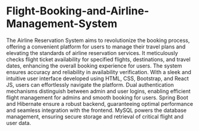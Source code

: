 # Flight-Booking-and-Airline-Management-System
The Airline Reservation System aims to revolutionize the booking process, offering a convenient platform for users to manage their travel plans and elevating the standards of airline reservation services. It meticulously checks flight ticket availability for specified flights, destinations, and travel dates, enhancing the overall booking experience for users. The system ensures accuracy and reliability in availability verification. With a sleek and intuitive user interface developed using HTML, CSS, Bootstrap, and React JS, users can effortlessly navigate the platform. Dual authentication mechanisms distinguish between admin and user logins, enabling efficient flight management for admins and smooth booking for users. Spring Boot and Hibernate ensure a robust backend, guaranteeing optimal performance and seamless integration with the frontend. MySQL powers the database management, ensuring secure storage and retrieval of critical flight and user data.
